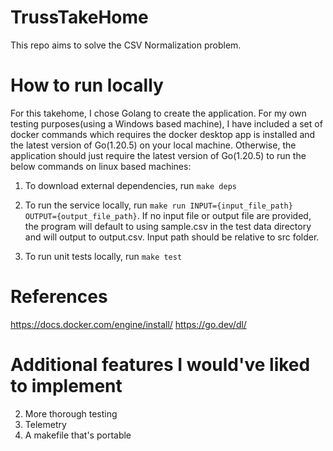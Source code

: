 # TrussTakeHome

This repo aims to solve the CSV Normalization problem.

#  How to run locally 

For this takehome, I chose Golang to create the application. For my own testing purposes(using a Windows based machine), I have included a set of docker commands which requires the docker desktop app is installed and the latest version of Go(1.20.5) on your local machine. Otherwise, the application should just require the latest version of Go(1.20.5) to run the below commands on linux based machines: 

1. To download external dependencies, run `make deps`

3. To run the service locally, run `make run INPUT={input_file_path} OUTPUT={output_file_path}`. If no input file or output file are provided, the program will default to using sample.csv in the test data directory and will output to output.csv. Input path should be relative to src folder.

4. To run unit tests locally, run `make test`

# References

https://docs.docker.com/engine/install/
https://go.dev/dl/

# Additional features I would've liked to implement 
2. More thorough testing
3. Telemetry
4. A makefile that's portable 
